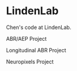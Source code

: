 # LindenLab
Chen's code at LindenLab.

ABR/AEP Project

Longitudinal ABR Project

Neuropixels Project

